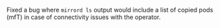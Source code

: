 Fixed a bug where `mirrord ls` output would include a list of copied pods (mfT) in case of connectivity issues with the operator.